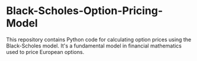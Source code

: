 # Black-Scholes-Option-Pricing-Model
This repository contains Python code for calculating option prices using the Black-Scholes model. It's a fundamental model in financial mathematics used to price European options.
